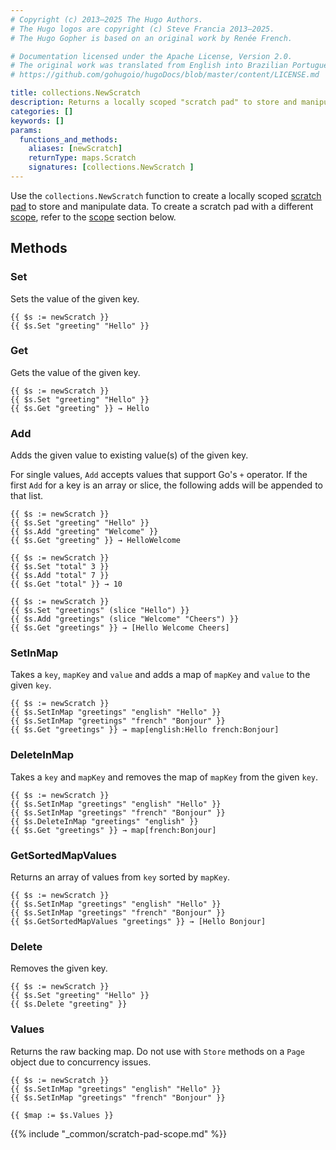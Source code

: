 ```yaml
---
# Copyright (c) 2013–2025 The Hugo Authors.
# The Hugo logos are copyright (c) Steve Francia 2013–2025.
# The Hugo Gopher is based on an original work by Renée French.

# Documentation licensed under the Apache License, Version 2.0.
# The original work was translated from English into Brazilian Portuguese.
# https://github.com/gohugoio/hugoDocs/blob/master/content/LICENSE.md

title: collections.NewScratch
description: Returns a locally scoped "scratch pad" to store and manipulate data.
categories: []
keywords: []
params:
  functions_and_methods:
    aliases: [newScratch]
    returnType: maps.Scratch
    signatures: [collections.NewScratch ]
---
```


Use the `collections.NewScratch` function to create a locally scoped [scratch pad](g) to store and manipulate data. To create a scratch pad with a different [scope](g), refer to the [scope](#scope) section below.

## Methods

### Set

Sets the value of the given key.

```go-html-template
{{ $s := newScratch }}
{{ $s.Set "greeting" "Hello" }}
```

### Get

Gets the value of the given key.

```go-html-template
{{ $s := newScratch }}
{{ $s.Set "greeting" "Hello" }}
{{ $s.Get "greeting" }} → Hello
```

### Add

Adds the given value to existing value(s) of the given key.

For single values, `Add` accepts values that support Go's `+` operator. If the first `Add` for a key is an array or slice, the following adds will be appended to that list.

```go-html-template
{{ $s := newScratch }}
{{ $s.Set "greeting" "Hello" }}
{{ $s.Add "greeting" "Welcome" }}
{{ $s.Get "greeting" }} → HelloWelcome
```

```go-html-template
{{ $s := newScratch }}
{{ $s.Set "total" 3 }}
{{ $s.Add "total" 7 }}
{{ $s.Get "total" }} → 10
```

```go-html-template
{{ $s := newScratch }}
{{ $s.Set "greetings" (slice "Hello") }}
{{ $s.Add "greetings" (slice "Welcome" "Cheers") }}
{{ $s.Get "greetings" }} → [Hello Welcome Cheers]
```

### SetInMap

Takes a `key`, `mapKey` and `value` and adds a map of `mapKey` and `value` to the given `key`.

```go-html-template
{{ $s := newScratch }}
{{ $s.SetInMap "greetings" "english" "Hello" }}
{{ $s.SetInMap "greetings" "french" "Bonjour" }}
{{ $s.Get "greetings" }} → map[english:Hello french:Bonjour]
```

### DeleteInMap

Takes a `key` and `mapKey` and removes the map of `mapKey` from the given `key`.

```go-html-template
{{ $s := newScratch }}
{{ $s.SetInMap "greetings" "english" "Hello" }}
{{ $s.SetInMap "greetings" "french" "Bonjour" }}
{{ $s.DeleteInMap "greetings" "english" }}
{{ $s.Get "greetings" }} → map[french:Bonjour]
```

### GetSortedMapValues

Returns an array of values from `key` sorted by `mapKey`.

```go-html-template
{{ $s := newScratch }}
{{ $s.SetInMap "greetings" "english" "Hello" }}
{{ $s.SetInMap "greetings" "french" "Bonjour" }}
{{ $s.GetSortedMapValues "greetings" }} → [Hello Bonjour]
```

### Delete

Removes the given key.

```go-html-template
{{ $s := newScratch }}
{{ $s.Set "greeting" "Hello" }}
{{ $s.Delete "greeting" }}
```

### Values

Returns the raw backing map. Do not use with `Store` methods on a `Page` object due to concurrency issues.

```go-html-template
{{ $s := newScratch }}
{{ $s.SetInMap "greetings" "english" "Hello" }}
{{ $s.SetInMap "greetings" "french" "Bonjour" }}

{{ $map := $s.Values }}
```

{{% include "_common/scratch-pad-scope.md" %}}
